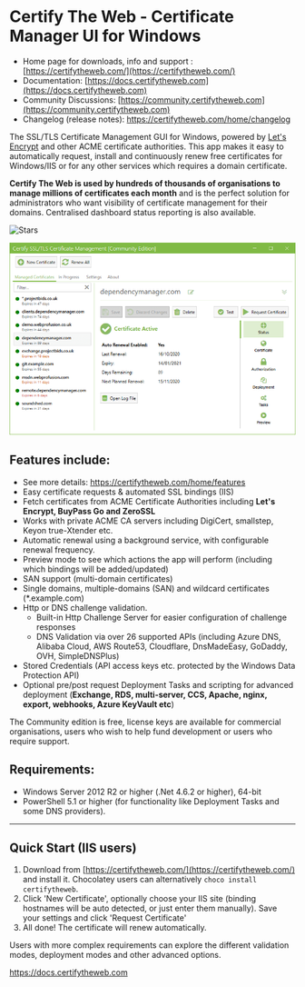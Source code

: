 # Certify The Web - Certificate Manager UI for Windows

- Home page for downloads, info and support : [https://certifytheweb.com/](https://certifytheweb.com/)
- Documentation: [https://docs.certifytheweb.com](https://docs.certifytheweb.com)
- Community Discussions: [https://community.certifytheweb.com](https://community.certifytheweb.com)
- Changelog (release notes): https://certifytheweb.com/home/changelog

The SSL/TLS Certificate Management GUI for Windows, powered by [Let's Encrypt](https://letsencrypt.org/) and other ACME certificate authorities. This app makes it easy to automatically request, install and continuously renew free certificates for Windows/IIS or for any other services which requires a domain certificate.  

**Certify The Web is used by hundreds of thousands of organisations to manage millions of certificates each month** and is the perfect solution for administrators who want visibility of certificate management for their domains. Centralised dashboard status reporting is also available.

![Stars](
https://img.shields.io/github/stars/webprofusion/certify.svg)

![Certify App Screenshot](docs/images/app-screenshot.png)

## Features include:
- See more details: https://certifytheweb.com/home/features
- Easy certificate requests & automated SSL bindings (IIS)
- Fetch certificates from ACME Certificate Authorities including **Let's Encrypt, BuyPass Go and ZeroSSL**
- Works with private ACME CA servers including DigiCert, smallstep, Keyon true-Xtender etc.
- Automatic renewal using a background service, with configurable renewal frequency.
- Preview mode to see which actions the app will perform (including which bindings will be added/updated)
- SAN support (multi-domain certificates)
- Single domains, multiple-domains (SAN) and wildcard certificates (*.example.com)
- Http or DNS challenge validation.
	- Built-in Http Challenge Server for easier configuration of challenge responses
	- DNS Validation via over 26 supported APIs (including Azure DNS, Alibaba Cloud, AWS Route53, Cloudflare, DnsMadeEasy, GoDaddy, OVH, SimpleDNSPlus)
- Stored Credentials (API access keys etc. protected by the Windows Data Protection API)
- Optional pre/post request Deployment Tasks and scripting for advanced deployment (**Exchange, RDS, multi-server, CCS, Apache, nginx, export, webhooks, Azure KeyVault etc**)

The Community edition is free, license keys are available for commercial organisations, users who wish to help fund development or users who require support.

## Requirements:
- Windows Server 2012 R2 or higher (.Net 4.6.2 or higher), 64-bit
- PowerShell 5.1 or higher (for functionality like Deployment Tasks and some DNS providers).
----------
Quick Start (IIS users)
----------
1. Download from [https://certifytheweb.com/](https://certifytheweb.com/) and install it. Chocolatey users can alternatively `choco install certifytheweb`.
2. Click 'New Certificate', optionally choose your IIS site (binding hostnames will be auto detected, or just enter them manually). Save your settings and click 'Request Certificate'
3. All done! The certificate will renew automatically.

Users with more complex requirements can explore the different validation modes, deployment modes and other advanced options.

https://docs.certifytheweb.com


